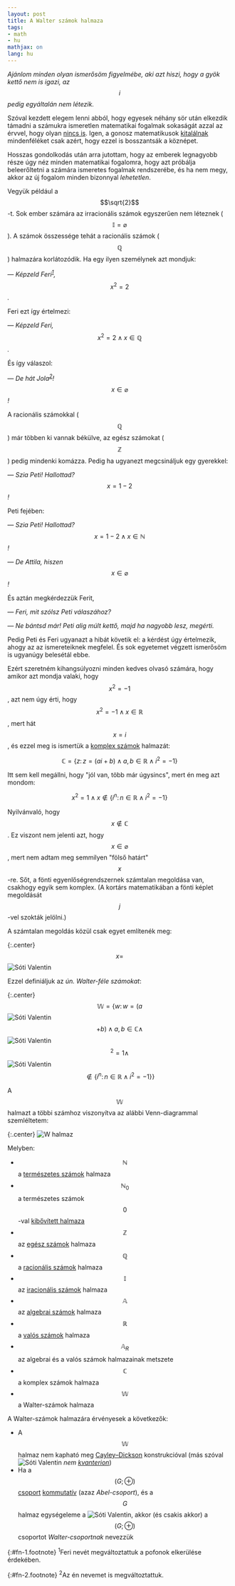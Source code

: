 ```yaml
---
layout: post
title: A Walter számok halmaza
tags:
- math
- hu
mathjax: on
lang: hu
---
```


*Ajánlom minden olyan ismerősöm figyelmébe, aki azt hiszi, hogy a gyök kettő
nem is igazi, az $$i$$ pedig egyáltalán nem létezik.*

Szóval kezdett elegem lenni abból, hogy egyesek néhány sör után elkezdik
támadni a számukra ismeretlen matematikai fogalmak sokaságát azzal az érvvel,
hogy olyan [nincs is][1]. Igen, a gonosz matematikusok [kitalálnak][2]
mindenféléket csak azért, hogy ezzel is bosszantsák a köznépet.

[1]: http://youtube.com/TbNymweHW4E
[2]: http://youtube.com/1EGDCh75SpQ

Hosszas gondolkodás után arra jutottam, hogy az emberek legnagyobb része úgy
néz minden matematikai fogalomra, hogy azt próbálja beleerőltetni a számára
ismeretes fogalmak rendszerébe, és ha nem megy, akkor az új fogalom minden
bizonnyal *lehetetlen*.

Vegyük például a $$\sqrt{2}$$-t. Sok ember számára az irracionális számok
egyszerűen nem léteznek ($$\mathbb{I} = \varnothing$$). A számok összessége
tehát a racionális számok ($$\mathbb{Q}$$) halmazára korlátozódik. Ha egy ilyen
személynek azt mondjuk:

— *Képzeld Feri<sup><a href="#fn-1" title="Feri nevét megváltoztattuk a pofonok
elkerülése érdekében.">1</a></sup>,* $$x^2=2$$ *.*

Feri ezt így értelmezi:

— *Képzeld Feri,* $$x^2=2 \land x \in \mathbb{Q}$$ *.*

És így válaszol:

— *De hát Jola<sup><a href="#fn-2" title="Az én nevemet is
megváltoztattuk.">2</a></sup>!* $$x \in \varnothing$$ *!*

A racionális számokkal ($$\mathbb{Q}$$) már többen ki vannak békülve, az egész
számokat ($$\mathbb{Z}$$) pedig mindenki komázza. Pedig ha ugyanezt
megcsináljuk egy gyerekkel:

— *Szia Peti! Hallottad?* $$x = 1-2$$ *!*

Peti fejében:

— *Szia Peti! Hallottad?* $$x = 1-2 \land x \in \mathbb{N}$$ *!*

— *De Attila, hiszen* $$x \in \varnothing$$ *!*

És aztán megkérdezzük Ferit,

— *Feri, mit szólsz Peti válaszához?*

— *Ne bántsd már! Peti alig múlt kettő, majd ha nagyobb lesz, megérti.*

Pedig Peti és Feri ugyanazt a hibát követik el: a kérdést úgy értelmezik, ahogy
az az ismereteiknek megfelel. És sok egyetemet végzett ismerősöm is ugyanúgy
belesétál ebbe.

Ezért szeretném kihangsúlyozni minden kedves olvasó számára, hogy amikor azt
mondja valaki, hogy $$x^2 = -1$$, azt nem úgy érti, hogy
$$x^2 = -1 \land x \in \mathbb{R}$$, mert hát $$x = i$$, és ezzel meg is
ismertük a [komplex számok][3] halmazát:

[3]: https://hu.wikipedia.org/wiki/Komplex_számok

$$\mathbb{C} = \{z \colon z = (ai+b) \land a, b \in \mathbb{R} \land i^2 = -1\}$$

Itt sem kell megállni, hogy "jól van, több már úgysincs", mert én meg azt
mondom:

$$x^2 = 1 \land x \notin \{i^n \colon n \in \mathbb{R} \land i^2 = -1\}$$

Nyilvánvaló, hogy $$x \notin \mathbb{C}$$. Ez viszont nem jelenti azt, hogy
$$x \in \varnothing$$, mert nem adtam meg semmilyen "fölső határt" $$x$$-re.
Sőt, a fönti egyenlőségrendszernek számtalan megoldása van, csakhogy egyik sem
komplex. (A kortárs matematikában a fönti képlet megoldását $$j$$-vel szokták
jelölni.)

A számtalan megoldás közül csak egyet említenék meg:

{:.center}
$$x =$$
<img class="icon-24" src="/images/2013/walter-48.jpg" title="Sóti Valentin">

Ezzel definiáljuk az *ún. Walter-féle számokat*:

{:.center}
$$\mathbb{W} = \{w \colon w = (a$$
<img class="icon-24" src="/images/2013/walter-48.jpg" title="Sóti Valentin">
$$+b) \land a, b \in \mathbb{C} \land$$
<img class="icon-24" src="/images/2013/walter-48.jpg" title="Sóti Valentin">
$$^2 = 1 \land$$
<img class="icon-24" src="/images/2013/walter-48.jpg" title="Sóti Valentin">
$$\notin \{i^n \colon n \in \mathbb{R} \land i^2 = -1\}\}$$

A $$\mathbb{W}$$ halmazt a többi számhoz viszonyítva az alábbi Venn-diagrammal
szemléltetem:

{:.center}
![W halmaz][4]

[4]: /images/2013/walter-halmaz.jpg

Melyben:

* $$\mathbb{N}$$ a [természetes számok][9] halmaza
* $$\mathbb{N}_0$$ a természetes számok $$0$$-val [kibővített halmaza][10]
* $$\mathbb{Z}$$ az [egész számok][11] halmaza
* $$\mathbb{Q}$$ a [racionális számok][12] halmaza
* $$\mathbb{I}$$ az [iracionális számok][13] halmaza
* $$\mathbb{A}$$ az [algebrai számok][14] halmaza
* $$\mathbb{R}$$ a [valós számok][15] halmaza
* $$\mathbb{A}_R$$ az algebrai és a valós számok halmazainak metszete
* $$\mathbb{C}$$ a komplex számok halmaza
* $$\mathbb{W}$$ a Walter-számok halmaza

[9]: http://hu.wikipedia.org/wiki/Term%C3%A9szetes_sz%C3%A1mok
[10]: http://hu.wikipedia.org/wiki/Term%C3%A9szetes_sz%C3%A1mok#Term.C3.A9szetes_sz.C3.A1m-e_a_nulla.3F
[11]: https://hu.wikipedia.org/wiki/Eg%C3%A9sz_sz%C3%A1mok
[12]: https://hu.wikipedia.org/wiki/Racion%C3%A1lis_sz%C3%A1m
[13]: https://hu.wikipedia.org/wiki/Irracion%C3%A1lis_sz%C3%A1m
[14]: https://hu.wikipedia.org/wiki/Algebrai_sz%C3%A1m
[15]: https://hu.wikipedia.org/wiki/Val%C3%B3s_sz%C3%A1mok

A Walter-számok halmazára érvényesek a következők:

* A $$\mathbb{W}$$ halmaz nem kapható meg [Cayley–Dickson][5] konstrukcióval
  (más szóval
  <img class="icon-24" src="/images/2013/walter-48.jpg" title="Sóti Valentin">
  *nem [kvanterion][6]*)
* Ha a $$(G; \oplus)$$ [csoport][7] [kommutatív][8] (azaz *Abel-csoport*), és a
  $$G$$ halmaz egységeleme a 
  <img class="icon-24" src="/images/2013/walter-48.jpg" title="Sóti Valentin">,
  akkor (és csakis akkor) a $$(G; \oplus)$$ csoportot *Walter-csoportnak*
  nevezzük

[5]: https://en.wikipedia.org/wiki/Cayley%E2%80%93Dickson_construction
[6]: https://en.wikipedia.org/wiki/Cayley%E2%80%93Dickson_construction#Quaternions
[7]: https://hu.wikipedia.org/wiki/Csoport_(matematika)
[8]: https://hu.wikipedia.org/wiki/Abel-csoport







{:#fn-1.footnote}
<sup>1</sup>Feri nevét megváltoztattuk a pofonok elkerülése érdekében.

{:#fn-2.footnote}
<sup>2</sup>Az én nevemet is megváltoztattuk.

